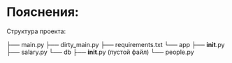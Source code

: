 # Пояснения:
Структура проекта:

├── main.py
├── dirty_main.py
├── requirements.txt
└── app
    ├── __init__.py 
    ├── salary.py
    └── db
        ├── __init__.py (пустой файл)
        └── people.py

